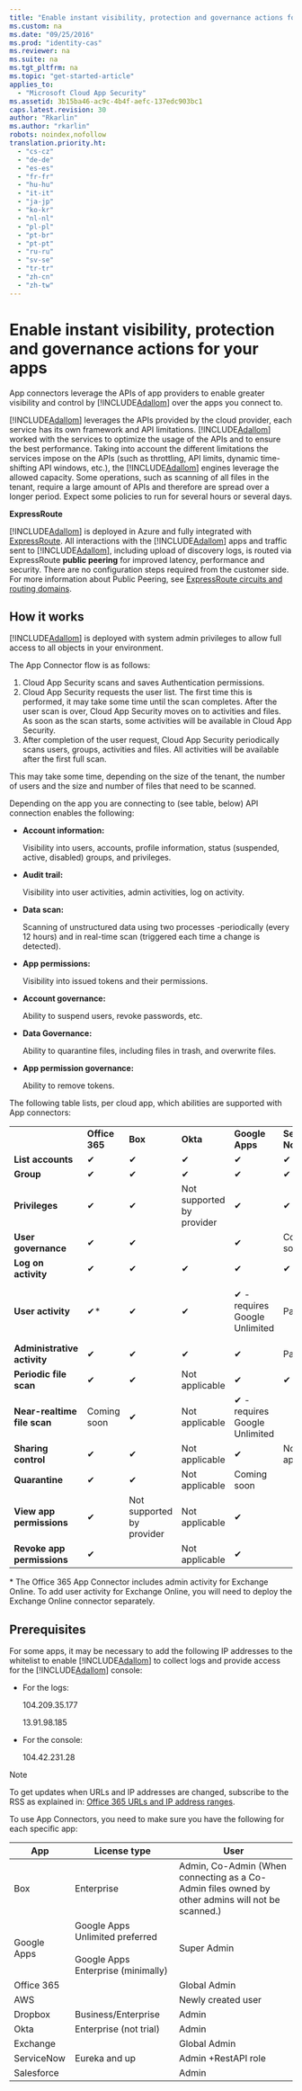 ```yaml
---
title: "Enable instant visibility, protection and governance actions for your apps"
ms.custom: na
ms.date: "09/25/2016"
ms.prod: "identity-cas"
ms.reviewer: na
ms.suite: na
ms.tgt_pltfrm: na
ms.topic: "get-started-article"
applies_to: 
  - "Microsoft Cloud App Security"
ms.assetid: 3b15ba46-ac9c-4b4f-aefc-137edc903bc1
caps.latest.revision: 30
author: "Rkarlin"
ms.author: "rkarlin"
robots: noindex,nofollow
translation.priority.ht: 
  - "cs-cz"
  - "de-de"
  - "es-es"
  - "fr-fr"
  - "hu-hu"
  - "it-it"
  - "ja-jp"
  - "ko-kr"
  - "nl-nl"
  - "pl-pl"
  - "pt-br"
  - "pt-pt"
  - "ru-ru"
  - "sv-se"
  - "tr-tr"
  - "zh-cn"
  - "zh-tw"
---
```

# Enable instant visibility, protection and governance actions for your apps
  App connectors leverage the APIs of app providers to enable greater visibility and control by [!INCLUDE[Adallom](../migration/includes/adallom_md.md)] over the apps you connect to.  
  
 [!INCLUDE[Adallom](../migration/includes/adallom_md.md)] leverages the APIs provided by the cloud provider, each service has its own framework and API limitations. [!INCLUDE[Adallom](../migration/includes/adallom_md.md)] worked with the services to optimize the usage of the APIs and to ensure the best performance. Taking into account the different limitations the services impose on the APIs (such as throttling, API limits, dynamic time-shifting API windows, etc.), the [!INCLUDE[Adallom](../migration/includes/adallom_md.md)] engines leverage the allowed capacity. Some operations, such as scanning of all files in the tenant, require a large amount of APIs and therefore are spread over a longer period. Expect some policies to run for several hours or several days.  
  
 **ExpressRoute**  
  
 [!INCLUDE[Adallom](../migration/includes/adallom_md.md)] is deployed in Azure and fully integrated with [ExpressRoute](https://azure.microsoft.com/en-us/documentation/articles/expressroute-introduction/). All interactions with the [!INCLUDE[Adallom](../migration/includes/adallom_md.md)] apps and traffic sent to [!INCLUDE[Adallom](../migration/includes/adallom_md.md)], including upload of discovery logs, is routed via ExpressRoute **public peering** for improved latency, performance and security. There are no configuration steps required from the customer side.  
For more information about  Public Peering, see [ExpressRoute circuits and routing domains](https://azure.microsoft.com/en-us/documentation/articles/expressroute-circuit-peerings/).  
  
## How it works  
 [!INCLUDE[Adallom](../migration/includes/adallom_md.md)] is deployed with system admin privileges to allow full access to all objects in your environment.  
  
 The App Connector flow is as follows:
 1. Cloud App Security scans and saves Authentication permissions.
 2.  Cloud App Security requests the user list. The first time this is performed, it may take some time until the scan completes. After the user scan is over, Cloud App Security moves on to activities and files. As soon as the scan starts, some activities will be available in Cloud App Security. 
 4. After completion of the user request, Cloud App Security periodically scans users, groups, activities and files. All activities will be available after the first full scan. 
 
 This may take some time, depending on the size of the tenant, the number of users and the size and number of files that need to be scanned. 
 
 Depending on the app you are connecting to (see table, below) API connection enables the following:  
  
-   **Account information:**  
  
     Visibility into users, accounts, profile information, status (suspended, active, disabled) groups, and privileges.  
  
-   **Audit trail:**  
  
     Visibility into user activities, admin activities, log on activity.  
  
-   **Data scan:**  
  
     Scanning of unstructured data using two processes -periodically (every 12 hours) and in real-time scan (triggered each time a change is detected).  
  
-   **App permissions:**  
  
     Visibility into issued tokens and their permissions.  
  
-   **Account governance:**  
  
     Ability to suspend users, revoke passwords, etc.  
  
-   **Data Governance:**  
  
     Ability to quarantine files, including files in trash, and overwrite files.  
  
-   **App permission governance:**  
  
     Ability to remove tokens.  
  
 The following table lists, per cloud app, which abilities are supported with App connectors:  
  
||||||||||  
|-|-|-|-|-|-|-|-|-|  
||**Office 365**|**Box**|**Okta**|**Google Apps**|**Service Now**|**Salesforce**|**Dropbox**|**AWS**|  
|**List accounts**|✔|✔|✔|✔|✔|✔|✔|✔|  
|**Group**|✔|✔|✔|✔|✔|✔|✔|✔|  
|**Privileges**|✔|✔|Not supported by provider|✔|✔|✔|✔||  
|**User governance**|✔|✔||✔|Coming soon|Coming soon|Coming soon||  
|**Log on activity**|✔|✔|✔|✔|✔|✔|✔|✔|  
|**User activity**|✔*|✔|✔|✔ - requires Google Unlimited|Partial|Salesforce Shield support coming soon|✔|Not applicable|  
|**Administrative activity**|✔|✔|✔|✔|Partial|✔|✔|✔|  
|**Periodic file scan**|✔|✔|Not applicable|✔|✔|✔|✔|Coming soon|  
|**Near-realtime file scan**|Coming soon|✔|Not applicable|✔ - requires Google Unlimited|||Coming soon||  
|**Sharing control**|✔|✔|Not applicable|✔|Not applicable||✔||  
|**Quarantine**|✔|✔|Not applicable|Coming soon|||Coming soon||  
|**View app permissions**|✔|Not supported by provider|Not applicable|✔||✔|Not supported by provider||  
|**Revoke app permissions**|✔||Not applicable|✔||✔|Not applicable||  
  
 \* The Office 365 App Connector includes admin activity for Exchange Online. To add user activity for Exchange Online, you will need to deploy the Exchange Online connector separately.  
  
## Prerequisites  
 For some apps, it may be necessary to add the following IP addresses to the whitelist to enable [!INCLUDE[Adallom](../migration/includes/adallom_md.md)] to collect logs and provide access for the [!INCLUDE[Adallom](../migration/includes/adallom_md.md)] console:  
  
-   For the logs:  
  
     104.209.35.177  
  
     13.91.98.185  
  
-   For the console:  
  
     104.42.231.28  
  
> [!NOTE]  
>  To get updates when URLs and IP addresses are changed, subscribe to the RSS as explained in: [Office 365 URLs and IP address ranges](https://support.office.com/en-us/article/Office-365-URLs-and-IP-address-ranges-8548a211-3fe7-47cb-abb1-355ea5aa88a2?ui=en-US&amp;rs=en-US&amp;ad=US).  
  
 To use App Connectors, you need to make sure you have the following for each specific app:  
  
|App|License type|User|  
|---------|------------------|----------|  
|Box|Enterprise|Admin, Co-Admin (When connecting as a Co-Admin files owned by other admins will not be scanned.)|  
|Google Apps|Google Apps Unlimited preferred<br /><br /> Google Apps Enterprise (minimally)|Super Admin|  
|Office 365||Global Admin|  
|AWS||Newly created user|  
|Dropbox|Business/Enterprise|Admin|  
|Okta|Enterprise (not trial)|Admin|  
|Exchange||Global Admin|  
|ServiceNow|Eureka and up|Admin +RestAPI role|  
|Salesforce||Admin|  
  
  